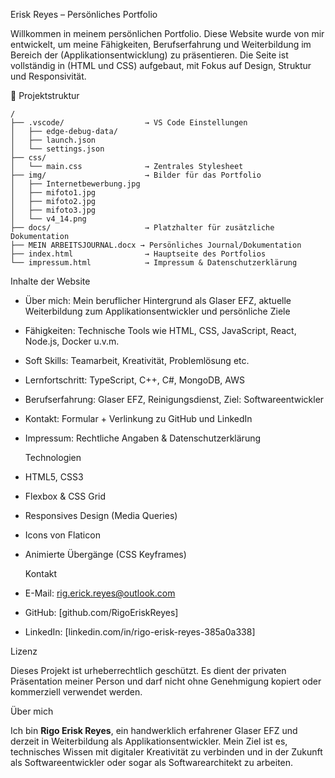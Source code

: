   Erisk Reyes – Persönliches Portfolio

Willkommen in meinem persönlichen Portfolio. Diese Website wurde von mir entwickelt, um meine Fähigkeiten, Berufserfahrung und Weiterbildung im Bereich der (Applikationsentwicklung) zu präsentieren. Die Seite ist vollständig in (HTML und CSS) aufgebaut, mit Fokus auf Design, Struktur und Responsivität.



 📁 Projektstruktur

```plaintext
/
├── .vscode/                  → VS Code Einstellungen
│   ├── edge-debug-data/
│   ├── launch.json
│   └── settings.json
├── css/
│   └── main.css              → Zentrales Stylesheet
├── img/                      → Bilder für das Portfolio
│   ├── Internetbewerbung.jpg
│   ├── mifoto1.jpg
│   ├── mifoto2.jpg
│   ├── mifoto3.jpg
│   └── v4_14.png
├── docs/                     → Platzhalter für zusätzliche Dokumentation
├── MEIN ARBEITSJOURNAL.docx → Persönliches Journal/Dokumentation
├── index.html                → Hauptseite des Portfolios
└── impressum.html            → Impressum & Datenschutzerklärung
```



  Inhalte der Website

- Über mich: Mein beruflicher Hintergrund als Glaser EFZ, aktuelle Weiterbildung zum Applikationsentwickler und persönliche Ziele
- Fähigkeiten: Technische Tools wie HTML, CSS, JavaScript, React, Node.js, Docker u.v.m.
- Soft Skills: Teamarbeit, Kreativität, Problemlösung etc.
- Lernfortschritt: TypeScript, C++, C#, MongoDB, AWS
- Berufserfahrung: Glaser EFZ, Reinigungsdienst, Ziel: Softwareentwickler
- Kontakt: Formular + Verlinkung zu GitHub und LinkedIn
- Impressum: Rechtliche Angaben & Datenschutzerklärung



  Technologien

- HTML5, CSS3
- Flexbox & CSS Grid
- Responsives Design (Media Queries)
- Icons von Flaticon
- Animierte Übergänge (CSS Keyframes)



  Kontakt

- E-Mail: rig.erick.reyes@outlook.com  
- GitHub: [github.com/RigoEriskReyes] 
- LinkedIn: [linkedin.com/in/rigo-erisk-reyes-385a0a338]



 Lizenz

Dieses Projekt ist urheberrechtlich geschützt. Es dient der privaten Präsentation meiner Person und darf nicht ohne Genehmigung kopiert oder kommerziell verwendet werden.



 Über mich

Ich bin **Rigo Erisk Reyes**, ein handwerklich erfahrener Glaser EFZ und derzeit in Weiterbildung als Applikationsentwickler. Mein Ziel ist es, technisches Wissen mit digitaler Kreativität zu verbinden und in der Zukunft als Softwareentwickler oder sogar als Softwarearchitekt zu arbeiten.
